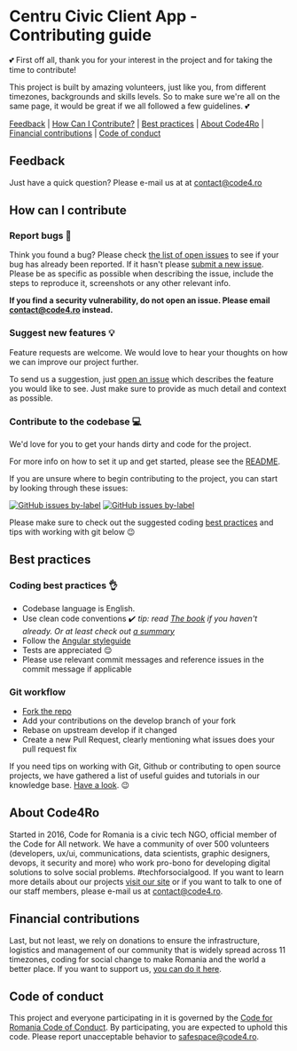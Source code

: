 # Centru Civic Client App - Contributing guide

:two_hearts: First off all, thank you for your interest in the project and for taking the time to contribute!

This project is built by amazing volunteers, just like you, from different timezones, backgrounds and skills levels. So to make sure we're all on the same page, it would be great if we all followed a few guidelines. :two_hearts:

[Feedback](#feedback) | [How Can I Contribute?](#how-can-i-contribute) | [Best practices](#best-practices) | [About Code4Ro](#about-code4ro) | [Financial contributions](#financial-contributions) | [Code of conduct](#code-of-conduct)

## Feedback

Just have a quick question? Please e-mail us at at contact@code4.ro

## How can I contribute

### Report bugs :bug:

Think you found a bug? Please check [the list of open issues](https://github.com/code4romania/civichq-client/issues) to see if your bug has already been reported. If it hasn't please [submit a new issue](https://github.com/code4romania/civichq-client/issues/new). Please be as specific as possible when describing the issue, include the steps to reproduce it, screenshots or any other relevant info. 

**If you find a security vulnerability, do not open an issue. Please email contact@code4.ro instead.**

### Suggest new features :bulb:

Feature requests are welcome. We would love to hear your thoughts on how we can improve our project further. 

To send us a suggestion, just [open an issue](https://github.com/code4romania/civichq-client/issues/new) which describes the feature you would like to see. Just make sure to provide as much detail and context as possible.

### Contribute to the codebase :computer:

We'd love for you to get your hands dirty and code for the project.

For more info on how to set it up and get started, please see the [README](https://github.com/code4romania/civichq-client/blob/master/README.md). 

If you are unsure where to begin contributing to the project, you can start by looking through these issues:  

[![GitHub issues by-label](https://img.shields.io/github/issues/badges/shields/good-first-issue.svg?style=for-the-badge)](https://github.com/code4romania/civichq-client/issues?q=is%3Aissue+is%3Aopen+label%3A%22good+first+issue%22) [![GitHub issues by-label](https://img.shields.io/github/issues/badges/shields/help-wanted.svg?style=for-the-badge)](https://github.com/code4romania/civichq-client/issues?q=is%3Aissue+is%3Aopen+label%3A%22help+wanted%22)

Please make sure to check out the suggested coding [best practices](#best-practices) and tips with working with git below :wink:

## Best practices

### Coding best practices :ok_hand:

* Codebase language is English.
* Use clean code conventions :heavy_check_mark: *tip: read [The book](https://www.goodreads.com/book/show/3735293-clean-code) if you haven't already. Or at least check out [a summary](https://gist.github.com/wojteklu/73c6914cc446146b8b533c0988cf8d29)*
* Follow the [Angular styleguide](https://angular.io/guide/styleguide)
* Tests are appreciated :relieved:
* Please use relevant commit messages and reference issues in the commit message if applicable

### Git workflow

* [Fork the repo](https://github.com/code4romania/civichq-client/fork)
* Add your contributions on the develop branch of your fork
* Rebase on upstream develop if it changed
* Create a new Pull Request, clearly mentioning what issues does your pull request fix

If you need tips on working with Git, Github or contributing to open source projects, we have gathered a list of useful guides and tutorials in our knowledge base. [Have a look](https://code4romania.github.io/knowledge/#contributing-to-open-source). :wink: 

## About Code4Ro

Started in 2016, Code for Romania is a civic tech NGO, official member of the Code for All network. We have a community of over 500 volunteers (developers, ux/ui, communications, data scientists, graphic designers, devops, it security and more) who work pro-bono for developing digital solutions to solve social problems. #techforsocialgood. If you want to learn more details about our projects [visit our site](https://www.code4.ro/en/) or if you want to talk to one of our staff members, please e-mail us at contact@code4.ro.

## Financial contributions

Last, but not least, we rely on donations to ensure the infrastructure, logistics and management of our community that is widely spread across 11 timezones, coding for social change to make Romania and the world a better place. If you want to support us, [you can do it here](https://code4.ro/en/donate/).

## Code of conduct

This project and everyone participating in it is governed by the [Code for Romania Code of Conduct](https://code4.ro/en/code-of-conduct/). By participating, you are expected to uphold this code. Please report unacceptable behavior to safespace@code4.ro.

